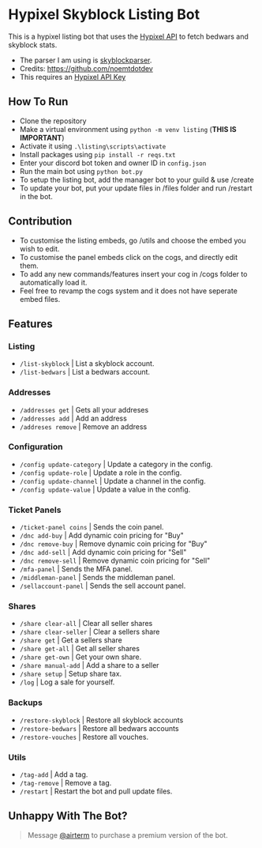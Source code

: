 # Hypixel Skyblock Listing Bot
This is a hypixel listing bot that uses the [Hypixel API](https://developer.hypixel.net/) to fetch bedwars and skyblock stats.
- The parser I am using is [skyblockparser](https://github.com/noemt-studios/skyblockparser).
- Credits: https://github.com/noemtdotdev
- This requires an [Hypixel API Key](https://developer.hypixel.net/)
## How To Run
- Clone the repository
- Make a virtual environment using `python -m venv listing` (**THIS IS IMPORTANT**)
- Activate it using `.\listing\scripts\activate`
- Install packages using `pip install -r reqs.txt`
- Enter your discord bot token and owner ID in `config.json`
- Run the main bot using `python bot.py`
- To setup the listing bot, add the manager bot to your guild & use /create
- To update your bot, put your update files in /files folder and run /restart in the bot.
## Contribution
- To customise the listing embeds, go /utils and choose the embed you wish to edit.
- To customise the panel embeds click on the cogs, and directly edit them.
- To add any new commands/features insert your cog in /cogs folder to automatically load it.
- Feel free to revamp the cogs system and it does not have seperate embed files.
## Features
### Listing
- `/list-skyblock` | List a skyblock account.
- `/list-bedwars` | List a bedwars account.
### Addresses
- `/addresses get` | Gets all your addreses
- `/addresses add` | Add an address
- `/addreses remove` | Remove an address
### Configuration
- `/config update-category` | Update a category in the config.
- `/config update-role` | Update a role in the config.
- `/config update-channel` | Update a channel in the config.
- `/config update-value` | Update a value in the config.
### Ticket Panels
- `/ticket-panel coins` | Sends the coin panel.
- `/dnc add-buy` | Add dynamic coin pricing for "Buy"
- `/dnc remove-buy` | Remove dynamic coin pricing for "Buy"
- `/dnc add-sell` | Add dynamic coin pricing for "Sell"
- `/dnc remove-sell` | Remove dynamic coin pricing for "Sell"
- `/mfa-panel` | Sends the MFA panel.
- `/middleman-panel` | Sends the middleman panel.
- `/sellaccount-panel` | Sends the sell account panel.
### Shares
- `/share clear-all` | Clear all seller shares
- `/share clear-seller` | Clear a sellers share
- `/share get` | Get a sellers share
- `/share get-all` | Get all seller shares
- `/share get-own` | Get your own share.
- `/share manual-add` | Add a share to a seller
- `/share setup` | Setup share tax.
- `/log` | Log a sale for yourself.
### Backups
- `/restore-skyblock` | Restore all skyblock accounts
- `/restore-bedwars` | Restore all bedwars accounts
- `/restore-vouches` | Restore all vouches.
### Utils
- `/tag-add` | Add a tag.
- `/tag-remove` | Remove a tag.
- `/restart` | Restart the bot and pull update files.
## Unhappy With The Bot?
> Message [@airterm](https://discord.com/users/1292032485601050667) to purchase a premium version of the bot.
